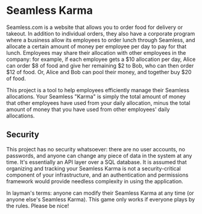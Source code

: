 # Seamless Karma

Seamless.com is a website that allows you to order food for delivery or takeout.
In addition to individual orders, they also have a corporate program where a
business allow its employees to order lunch through Seamless, and allocate
a certain amount of money per employee per day to pay for that lunch. Employees
may share their allocation with other employees in the company: for example, if
each employee gets a $10 allocation per day, Alice can order $8 of food and
give her remaining $2 to Bob, who can then order $12 of food. Or, Alice and
Bob can pool their money, and together buy $20 of food.

This project is a tool to help employees efficiently manage their Seamless
allocations. Your Seamless "Karma" is simply the total amount of money that
other employees have used from your daily allocation, minus the total amount of
money that you have used from other employees' daily allocations.

## Security

This project has no security whatsoever: there are no user accounts, no passwords,
and anyone can change any piece of data in the system at any time. It's
essentially an API layer over a SQL database. It is assumed that organizing
and tracking your Seamless Karma is not a security-critical component of your
infrastructure, and an authentication and permissions framework would provide
needless complexity in using the application.

In layman's terms: anyone can modify their Seamless Karma at any time (or anyone
else's Seamless Karma). This game only works if everyone plays by the rules.
Please be nice!

